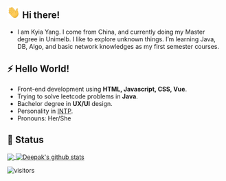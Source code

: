 
##  <img src="https://raw.githubusercontent.com/ABSphreak/ABSphreak/master/gifs/Hi.gif" width="30px"> Hi there! 

- I am Kyia Yang. I come from China, and currently doing my Master degree in Unimelb. I like to explore unknown things. I’m learning Java, DB, Algo, and basic network knowledges as my first semester courses.

## ⚡ Hello World!
- Front-end development using **HTML, Javascript, CSS, Vue**.
- Trying to solve leetcode problems in **Java**.
- Bachelor degree in **UX/UI** design.
- Personality in [INTP](https://www.16personalities.com/intp-personality).
- Pronouns: Her/She
<!-- **yyan4849/yyan4849** is a ✨ _special_ ✨ repository because its `README.md` (this file) appears on your GitHub profile.

Here are some ideas to get you started:

- 🔭 I’m currently working on ...

- 👯 I’m looking to collaborate on ...
- 🤔 I’m looking for help with ...
- 💬 Ask me about ...
- 📫 How to reach me: ...
- 😄 Pronouns: ...
- ⚡ Fun fact: ... -->

## 🤔 Status
<a href="https://github.com/yyan4849?tab=repositories">
  <img align="center" src="https://github-readme-stats.vercel.app/api/top-langs/?username=yyan4849&hide_langs_below=1" />
</a>
<a href="https://github.com/yyan4849?tab=repositories">
 <img align="center" src="https://github-readme-stats.vercel.app/api?username=yyan4849&show_icons=true&line_height=40" alt="Deepak's github stats"/>
</a>

![visitors](https://visitor-badge.glitch.me/badge?page_id=yyan4849.yyan4849)
